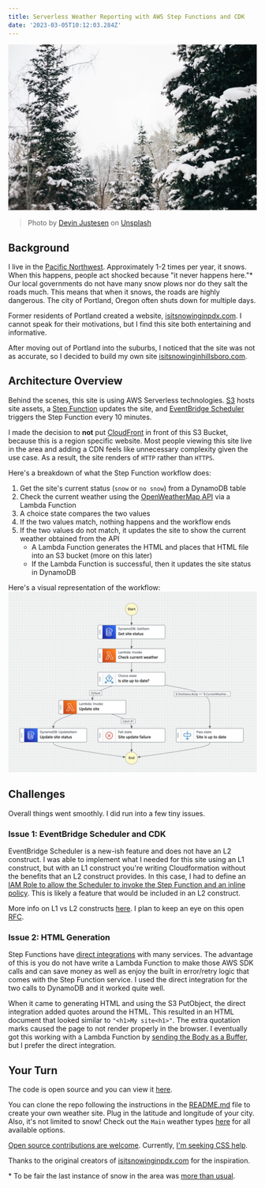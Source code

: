 ```yaml
---
title: Serverless Weather Reporting with AWS Step Functions and CDK
date: '2023-03-05T10:12:03.284Z'
---
```


![Snow on evergreen trees](./snow-trees.jpg)

> Photo by <a href="https://unsplash.com/@devjustesen?utm_source=unsplash&utm_medium=referral&utm_content=creditCopyText">Devin Justesen</a> on <a href="https://unsplash.com/photos/QrL-aRyuf_8?utm_source=unsplash&utm_medium=referral&utm_content=creditCopyText">Unsplash</a>

## Background

I live in the [Pacific Northwest](https://en.wikipedia.org/wiki/Pacific_Northwest). Approximately 1-2 times per year, it snows. When this happens, people act shocked because "it never happens here."\* Our local governments do not have many snow plows nor do they salt the roads much. This means that when it snows, the roads are highly dangerous. The city of Portland, Oregon often shuts down for multiple days.

Former residents of Portland created a website, [isitsnowinginpdx.com](http://isitsnowinginpdx.com/). I cannot speak for their motivations, but I find this site both entertaining and informative.

After moving out of Portland into the suburbs, I noticed that the site was not as accurate, so I decided to build my own site [isitsnowinginhillsboro.com](http://isitsnowinginhillsboro.com/).

## Architecture Overview

Behind the scenes, this site is using AWS Serverless technologies. [S3](https://aws.amazon.com/s3/) hosts site assets, a [Step Function](https://aws.amazon.com/step-functions/) updates the site, and [EventBridge Scheduler](https://aws.amazon.com/eventbridge/scheduler/) triggers the Step Function every 10 minutes.

I made the decision to **not** put [CloudFront](https://aws.amazon.com/cloudfront/) in front of this S3 Bucket, because this is a region specific website. Most people viewing this site live in the area and adding a CDN feels like unnecessary complexity given the use case. As a result, the site renders of `HTTP` rather than `HTTPS`.

Here's a breakdown of what the Step Function workflow does:

1. Get the site's current status (`snow` or `no snow`) from a DynamoDB table
2. Check the current weather using the [OpenWeatherMap API](https://openweathermap.org/api) via a Lambda Function
3. A choice state compares the two values
4. If the two values match, nothing happens and the workflow ends
5. If the two values do not match, it updates the site to show the current weather obtained from the API
   - A Lambda Function generates the HTML and places that HTML file into an S3 bucket (more on this later)
   - If the Lambda Function is successful, then it updates the site status in DynamoDB

Here's a visual representation of the workflow:
![Weather site workflow](./weather-workflow.png)

## Challenges

Overall things went smoothly. I did run into a few tiny issues.

### Issue 1: EventBridge Scheduler and CDK

EventBridge Scheduler is a new-ish feature and does not have an L2 construct. I was able to implement what I needed for this site using an L1 construct, but with an L1 construct you're writing Cloudformation without the benefits that an L2 construct provides. In this case, I had to define an [IAM Role to allow the Scheduler to invoke the Step Function and an inline policy](https://github.com/deeheber/weather-site/blob/blog-post/lib/weather-site-stack.ts#L219-L237). This is likely a feature that would be included in an L2 construct.

More info on L1 vs L2 constructs [here](https://docs.aws.amazon.com/cdk/v2/guide/constructs.html#constructs_l1_using). I plan to keep an eye on this open [RFC](https://github.com/aws/aws-cdk-rfcs/issues/474).

### Issue 2: HTML Generation

Step Functions have [direct integrations](https://aws.amazon.com/about-aws/whats-new/2021/09/aws-step-functions-200-aws-sdk-integration/) with many services. The advantage of this is you do not have write a Lambda Function to make those AWS SDK calls and can save money as well as enjoy the built in error/retry logic that comes with the Step Function service. I used the direct integration for the two calls to DynamoDB and it worked quite well.

When it came to generating HTML and using the S3 PutObject, the direct integration added quotes around the HTML. This resulted in an HTML document that looked similar to `"<h1>My site<h1>"`. The extra quotation marks caused the page to not render properly in the browser. I eventually got this working with a Lambda Function by [sending the Body as a Buffer](https://github.com/deeheber/weather-site/blob/blog-post/src/functions/update-site.ts#L68), but I prefer the direct integration.

## Your Turn

The code is open source and you can view it [here](https://github.com/deeheber/weather-site/tree/main).

You can clone the repo following the instructions in the [README.md](https://github.com/deeheber/weather-site/blob/main/README.md) file to create your own weather site. Plug in the latitude and longitude of your city. Also, it's not limited to snow! Check out the `Main` weather types [here](https://openweathermap.org/weather-conditions#Weather-Condition-Codes-2) for all available options.

[Open source contributions are welcome](https://github.com/deeheber/weather-site/blob/main/CONTRIBUTING.md). Currently, [I'm seeking CSS help](https://github.com/deeheber/weather-site/issues/1).

Thanks to the original creators of [isitsnowinginpdx.com](http://isitsnowinginpdx.com/) for the inspiration.

\* To be fair the last instance of snow in the area was [more than usual](https://www.oregonlive.com/weather/2023/02/portland-records-snowiest-day-since-1943-landing-at-no-2-on-all-time-list.html).
